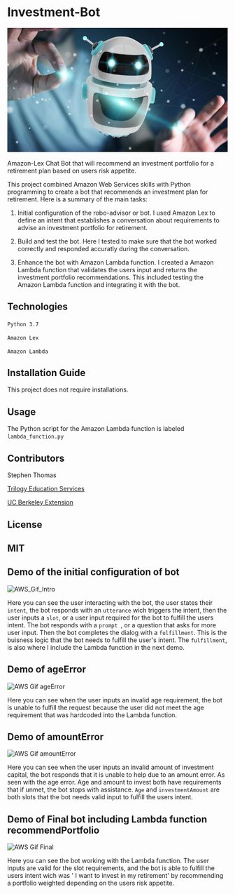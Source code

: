# Investment-Bot


![bot_image](Resources/bot_image.png)


Amazon-Lex Chat Bot that will recommend an investment portfolio for a retirement plan based on users risk appetite. 

This project combined Amazon Web Services skills with Python programming to create a bot that recommends an investment plan for retirement. Here is a summary of the main tasks:

1. Initial configuration of the robo-advisor or bot. I used Amazon Lex to define an intent that establishes a conversation about requirements to advise an investment portfolio for retirement.

2. Build and test the bot. Here I tested to make sure that the bot worked correctly and responded accuratly during the conversation.

3. Enhance the bot with Amazon Lambda function. I created a Amazon Lambda function that validates the users input and returns the investment portfolio recommendations. This included testing the Amazon Lambda function and integrating it with the bot.


## Technologies

``` Python 3.7 ```

``` Amazon Lex ```

``` Amazon Lambda ```

## Installation Guide

This project does not require installations.


## Usage

The Python script for the Amazon Lambda function is labeled ``` lambda_function.py ```


## Contributors

Stephen Thomas

[Trilogy Education Services](https://www.trilogyed.com/)

[UC Berkeley Extension ](https://extension.berkeley.edu/)


## License 

MIT
---


## Demo of the initial configuration of bot

![AWS_Gif_Intro](Resources/AWS_Gif_Intro.gif)

Here you can see the user interacting with the bot, the user states their ``` intent ```, the bot responds with an ``` utterance ``` wich triggers the intent, then the user inputs a ``` slot ```, or a user input required for the bot to fulfill the users intent. The bot responds with a ```prompt ```, or a question that asks for more user input. Then the bot completes the dialog with a ``` fulfillment ```. This is the buisness logic that the bot needs to fulfill the user's intent. The ``` fulfillment ```, is also where I include the Lambda function in the next demo.


## Demo of ageError 

![AWS Gif ageError](Resources/AWS_Gif_ageError.gif)

Here you can see when the user inputs an invalid age requirement, the bot is unable to fulfill the request because the user did not meet the age requirement that was hardcoded into the Lambda function.


## Demo of amountError

![AWS Gif amountError](Resources/AWS_Gif_AmountError.gif)

Here you can see when the user inputs an invalid amount of investment capital, the bot responds that it is unable to help due to an amount error. As seen with the age error. Age and amount to invest both have requirements that if unmet, the bot stops with assistance. ``` Age ``` and ``` investmentAmount ``` are both slots that the bot needs valid input to fulfill the users intent.


## Demo of Final bot including Lambda function recommendPortfolio

![AWS Gif Final](Resources/AWS_Gif_Final.gif)

Here you can see the bot working with the Lambda function. The user inputs are valid for the slot requirements, and the bot is able to fulfill the users intent wich was ' I want to invest in my retirement' by recommending a portfolio weighted depending on the users risk appetite.
